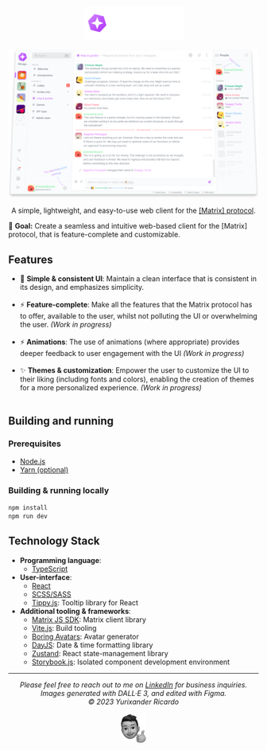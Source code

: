 <div align="center">
  <img width="200" alt="Mirage's logo" src="./public/logo-white.svg" />
  <br />
  <br />
  <img alt="User-interface preview" src="./github/preview.png" />
  <p>A simple, lightweight, and easy-to-use web client for the <a href="https://matrix.org">[Matrix] protocol</a>.</p>
</div>

🎯 **Goal:** Create a seamless and intuitive web-based client for the \[Matrix\] protocol, that is feature-complete and customizable.

## Features

- 📐 **Simple & consistent UI**: Maintain a clean interface that is consistent in its design, and emphasizes simplicity.<br /><br />
- ⚡ **Feature-complete**: Make all the features that the Matrix protocol has to offer, available to the user, whilst not polluting the UI or overwhelming the user. _(Work in progress)_<br /><br />
- ⚡ **Animations**: The use of animations (where appropriate) provides deeper feedback to user engagement with the UI _(Work in progress)_<br /><br />
- ✨ **Themes & customization**: Empower the user to customize the UI to their liking (including fonts and colors), enabling the creation of themes for a more personalized experience. _(Work in progress)_<br /><br />

## Building and running

### Prerequisites

- [Node.js](https://nodejs.org/en)
- [Yarn (optional)](https://yarnpkg.com/)

### Building & running locally

```bash
npm install
npm run dev
```

## Technology Stack

- **Programming language**:
  - [TypeScript](https://www.typescriptlang.org/)
- **User-interface**:
  - [React](https://reactjs.org/)
  - [SCSS/SASS](https://sass-lang.com/)
  - [Tippy.js](https://atomiks.github.io/tippyjs/): Tooltip library for React
- **Additional tooling & frameworks**:
  - [Matrix JS SDK](https://github.com/matrix-org/matrix-js-sdk): Matrix client library
  - [Vite.js](https://vitejs.dev/): Build tooling
  - [Boring Avatars](https://github.com/boringdesigners/boring-avatars): Avatar generator
  - [DayJS](https://day.js.org/): Date & time formatting library
  - [Zustand](https://github.com/pmndrs/zustand): React state-management library
  - [Storybook.js](https://storybook.js.org/): Isolated component development environment

<hr />
<div align="center">
  <i>
    Please feel free to reach out to me on <a href="https://www.linkedin.com/in/yurixander/">LinkedIn</a> for business inquiries.<br />
    Images generated with DALL·E 3, and edited with Figma.<br />
    &copy; 2023 Yurixander Ricardo<br /><br />
    <img alt="Thumbs up illustration" src="./github/thumbs-up.png" />
  </i>
</div>
